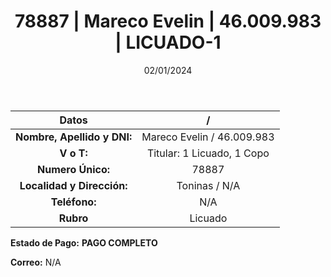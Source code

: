 ﻿---
title: 78887 | Mareco Evelin | 46.009.983 | LICUADO-1
date: 02/01/2024
draft: false
tags: ['toninas', ' titular', ' licuado']
---

|          **Datos**          |  /  |
|:---------------------------:|:---:|
| **Nombre, Apellido y DNI:** | Mareco Evelin / 46.009.983 |
|          **V o T:**         | Titular: 1 Licuado, 1 Copo |
|      **Numero Único:**      | 78887 |
|  **Localidad y Dirección:** | Toninas / N/A |
|        **Teléfono:**        | N/A |
|          **Rubro**          | Licuado |

**Estado de Pago:** **PAGO COMPLETO**

**Correo:** N/A
